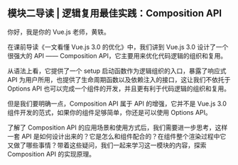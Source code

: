 ## 模块二导读 | 逻辑复用最佳实践：Composition API


你好，我是你的 Vue.js 老师，黄轶。

在课前导读《一文看懂 Vue.js 3.0 的优化》中，我们讲到 Vue.js 3.0 设计了一个很强大的 API —— Composition API，它主要用来优化代码逻辑的组织和复用。

从语法上看，它提供了一个 setup 启动函数作为逻辑组织的入口，暴露了响应式 API 为用户所用，也提供了生命周期函数以及依赖注入的接口，这让我们不依托于 Options API 也可以完成一个组件的开发，并且更有利于代码逻辑的组织和复用。

但是我们要明确一点，Composition API 属于 API 的增强，它并不是 Vue.js 3.0 组件开发的范式，如果你的组件足够简单，你还是可以使用 Options API。

了解了 Composition API 的应用场景和使用方式后，我们需要进一步思考，这样一套 API 是如何设计出来的？它是怎么和组件配合的？在组件整个渲染过程中它又做了哪些事情？带着这些疑问，我们一起来学习这一模块的内容，探索 Composition API 的实现原理。